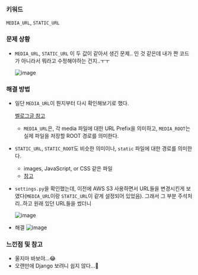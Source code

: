 ### 키워드
`MEDIA_URL`, `STATIC_URL` 

### 문제 상황
- `MEDIA_URL`, `STATIC_URL` 이 두 값이 같아서 생긴 문제.. 인 것 같은데 내가 짠 코드가 아니라서 뭐라고 수정해야하는 건지..ㅜㅜ
  
  ![image](https://user-images.githubusercontent.com/37495515/235708697-81f12e13-3740-484e-a980-df8ffdbab03a.png)


### 해결 방법
- 일단 `MEDIA_URL`이 뭔지부터 다시 확인해보기로 했다.

  [벨로그글 참고](https://velog.io/@duo22088/Django-Media-file-%EB%8B%A4%EB%A3%A8%EA%B8%B0)
  - `MEDIA_URL`은, 각 media 파일에 대한 URL Prefix을 의미하고, `MEDIA_ROOT`는 실제 파일을 저장할 ROOT 경로를 의미한다.
- `STATIC_URL`, `STATIC_ROOT`도 비슷한 의미이나, `static` 파일에 대한 경로를 의미한다. 
  - images, JavaScript, or CSS 같은 파일
  - [참고](https://docs.djangoproject.com/en/4.2/howto/static-files/)
- `settings.py`을 확인했는데, 이전에 AWS S3 사용하면서 URL들을 변경시킨게 보였다(`MEDIA_URL`이랑 `STATIC_URL`이 같게 설정되어 있었음). 그래서 그 부분 주석처리..하고 원래 있던 URL들을 썼더니

  ![image](https://user-images.githubusercontent.com/37495515/235710738-01d07292-fb72-4047-ae34-436ddcbaf83b.png)
- 해결
  ![image](https://user-images.githubusercontent.com/37495515/235710865-a7996510-e769-4621-8f91-a5cc587d4509.png)

### 느낀점 및 참고
- 울지마 바보야...😂
- 오랜만에 Django 보려니 쉽지 않다...🦆
